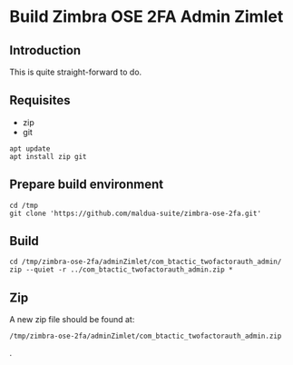 # Build Zimbra OSE 2FA Admin Zimlet

## Introduction

This is quite straight-forward to do.

## Requisites

- zip
- git

```
apt update
apt install zip git
```

## Prepare build environment

```
cd /tmp
git clone 'https://github.com/maldua-suite/zimbra-ose-2fa.git'
```

## Build

```
cd /tmp/zimbra-ose-2fa/adminZimlet/com_btactic_twofactorauth_admin/
zip --quiet -r ../com_btactic_twofactorauth_admin.zip *
```

## Zip

A new zip file should be found at:
```
/tmp/zimbra-ose-2fa/adminZimlet/com_btactic_twofactorauth_admin.zip
```
.
